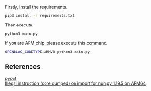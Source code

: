Firstly, install the requirements.

```bash
pip3 install -r requirements.txt
```

Then execute.

```bash
python3 main.py
```

If you are ARM chip, please execute this command.

```bash
OPENBLAS_CORETYPE=ARMV8 python3 main.py
```

## References

[pypuf](https://pypuf.readthedocs.io/en/latest/)  
[Illegal instruction (core dumped) on import for numpy 1.19.5 on ARM64](https://github.com/numpy/numpy/issues/18131#top)
